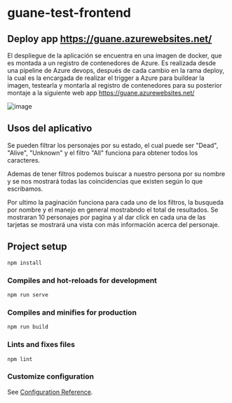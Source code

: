 # guane-test-frontend

## Deploy app https://guane.azurewebsites.net/

El despliegue de la aplicación se encuentra en una imagen de docker, que es montada a un registro de contenedores de Azure. Es realizada desde una pipeline de Azure devops, después de cada cambio en la rama deploy, la cual es la encargada de realizar el trigger a Azure para buildear la imagen, testearla y montarla al registro de contenedores para su posterior montaje a la siguiente web app https://guane.azurewebsites.net/

![image](https://user-images.githubusercontent.com/44074556/139188028-4eb5a13b-844e-427b-88c1-1eebc18f2d2c.png)

## Usos del aplicativo

Se pueden filtrar los personajes por su estado, el cual puede ser "Dead", "Alive", "Unknown" y el filtro "All" funciona para obtener todos los caracteres.

Ademas de tener filtros podemos buiscar a nuestro persona por su nombre y se nos mostrará todas las coincidencias que existen según lo que escribamos.

Por ultimo la paginación funciona para cada uno de los filtros, la busqueda por nombre y el manejo en general mostrabndo el total de resultados. Se mostraran 10 personajes por pagina y al dar click en cada una de las tarjetas se mostrará una vista con más información acerca del personaje.  

## Project setup
```
npm install
```

### Compiles and hot-reloads for development
```
npm run serve
```

### Compiles and minifies for production
```
npm run build
```

### Lints and fixes files
```
npm lint
```

### Customize configuration
See [Configuration Reference](https://cli.vuejs.org/config/).
